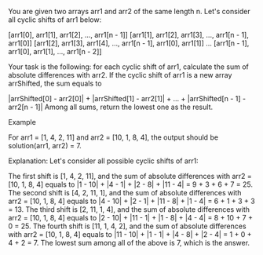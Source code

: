 You are given two arrays arr1 and arr2 of the same length n. Let's consider all cyclic shifts of arr1 below:

[arr1[0], arr1[1], arr1[2], ..., arr1[n - 1]]
[arr1[1], arr1[2], arr1[3], ..., arr1[n - 1], arr1[0]]
[arr1[2], arr1[3], arr1[4], ..., arr1[n - 1], arr1[0], arr1[1]]
...
[arr1[n - 1], arr1[0], arr1[1], ..., arr1[n - 2]]

Your task is the following: for each cyclic shift of arr1, calculate the sum of absolute differences with arr2. If the cyclic shift of arr1 is a new array arrShifted, the sum equals to

|arrShifted[0] - arr2[0]| + |arrShifted[1] - arr2[1]| + ... + |arrShifted[n - 1] - arr2[n - 1]|
Among all sums, return the lowest one as the result.

Example

For arr1 = [1, 4, 2, 11] and arr2 = [10, 1, 8, 4], the output should be solution(arr1, arr2) = 7.

Explanation:
Let's consider all possible cyclic shifts of arr1:

The first shift is [1, 4, 2, 11], and the sum of absolute differences with arr2 = [10, 1, 8, 4] equals to |1 - 10| + |4 - 1| + |2 - 8| + |11 - 4| = 9 + 3 + 6 + 7 = 25.
The second shift is [4, 2, 11, 1], and the sum of absolute differences with arr2 = [10, 1, 8, 4] equals to |4 - 10| + |2 - 1| + |11 - 8| + |1 - 4| = 6 + 1 + 3 + 3 = 13.
The third shift is [2, 11, 1, 4], and the sum of absolute differences with arr2 = [10, 1, 8, 4] equals to |2 - 10| + |11 - 1| + |1 - 8| + |4 - 4| = 8 + 10 + 7 + 0 = 25.
The fourth shift is [11, 1, 4, 2], and the sum of absolute differences with arr2 = [10, 1, 8, 4] equals to |11 - 10| + |1 - 1| + |4 - 8| + |2 - 4| = 1 + 0 + 4 + 2 = 7.
The lowest sum among all of the above is 7, which is the answer.

